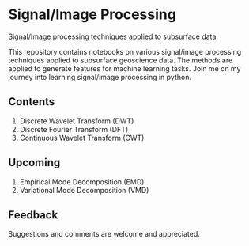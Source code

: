 # Signal/Image Processing
Signal/Image processing techniques applied to subsurface data. 

This repository contains notebooks on various signal/image processing techniques applied to subsurface geoscience data. The methods are applied to generate features for machine learning tasks. Join me on my journey into learning signal/image processing in python.

## Contents
1. Discrete Wavelet Transform (DWT)
2. Discrete Fourier Transform (DFT)
3. Continuous Wavelet Transform (CWT)

## Upcoming
1. Empirical Mode Decomposition (EMD)
2. Variational Mode Decomposition (VMD)

## Feedback
Suggestions and comments are welcome and appreciated.
